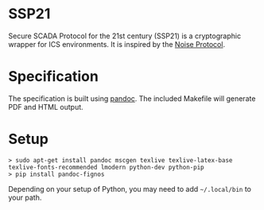 # SSP21

Secure SCADA Protocol for the 21st century (SSP21) is a cryptographic wrapper for ICS environments. It is inspired by
the [Noise Protocol](http://noiseprotocol.org/).

# Specification

The specification is built using [pandoc](http://pandoc.org/). The included Makefile will generate PDF and HTML output.

# Setup

```
> sudo apt-get install pandoc mscgen texlive texlive-latex-base texlive-fonts-recommended lmodern python-dev python-pip 
> pip install pandoc-fignos
```
Depending on your setup of Python, you may need to add `~/.local/bin` to your path.
